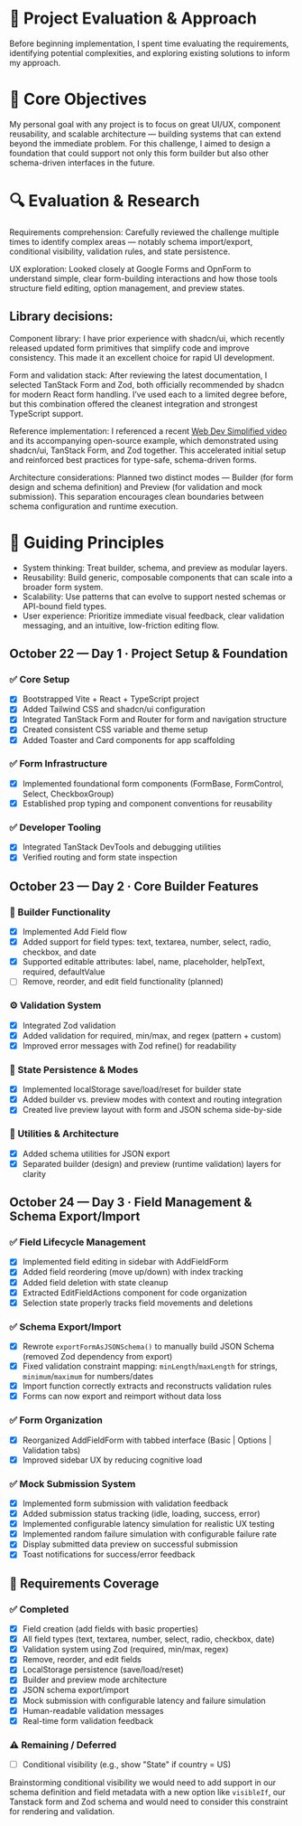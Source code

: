 # :thinking: Project Evaluation & Approach

Before beginning implementation, I spent time evaluating the requirements, identifying potential complexities, and exploring existing solutions to inform my approach.

# :dart: Core Objectives

My personal goal with any project is to focus on great UI/UX, component reusability, and scalable architecture — building systems that can extend beyond the immediate problem. For this challenge, I aimed to design a foundation that could support not only this form builder but also other schema-driven interfaces in the future.

# :mag: Evaluation & Research

Requirements comprehension: Carefully reviewed the challenge multiple times to identify complex areas — notably schema import/export, conditional visibility, validation rules, and state persistence.

UX exploration: Looked closely at Google Forms and OpnForm to understand simple, clear form-building interactions and how those tools structure field editing, option management, and preview states.

## Library decisions:

Component library: I have prior experience with shadcn/ui, which recently released updated form primitives that simplify code and improve consistency. This made it an excellent choice for rapid UI development.

Form and validation stack: After reviewing the latest documentation, I selected TanStack Form and Zod, both officially recommended by shadcn for modern React form handling. I’ve used each to a limited degree before, but this combination offered the cleanest integration and strongest TypeScript support.

Reference implementation: I referenced a recent [Web Dev Simplified video](https://www.youtube.com/watch?v=gjrXeqgxbas) and its accompanying open-source example, which demonstrated using shadcn/ui, TanStack Form, and Zod together. This accelerated initial setup and reinforced best practices for type-safe, schema-driven forms.

Architecture considerations: Planned two distinct modes — Builder (for form design and schema definition) and Preview (for validation and mock submission). This separation encourages clean boundaries between schema configuration and runtime execution.

# :jigsaw: Guiding Principles

- System thinking: Treat builder, schema, and preview as modular layers.
- Reusability: Build generic, composable components that can scale into a broader form system.
- Scalability: Use patterns that can evolve to support nested schemas or API-bound field types.
- User experience: Prioritize immediate visual feedback, clear validation messaging, and an intuitive, low-friction editing flow.

## October 22 — Day 1 · Project Setup & Foundation

### ✅ Core Setup

- [x] Bootstrapped Vite + React + TypeScript project
- [x] Added Tailwind CSS and shadcn/ui configuration
- [x] Integrated TanStack Form and Router for form and navigation structure
- [x] Created consistent CSS variable and theme setup
- [x] Added Toaster and Card components for app scaffolding

### ✅ Form Infrastructure

- [x] Implemented foundational form components (FormBase, FormControl, Select, CheckboxGroup)
- [x] Established prop typing and component conventions for reusability

### ✅ Developer Tooling

- [x] Integrated TanStack DevTools and debugging utilities
- [x] Verified routing and form state inspection

## October 23 — Day 2 · Core Builder Features

### 🧱 Builder Functionality

- [x] Implemented Add Field flow
- [x] Added support for field types: text, textarea, number, select, radio, checkbox, and date
- [x] Supported editable attributes: label, name, placeholder, helpText, required, defaultValue
- [ ] Remove, reorder, and edit field functionality (planned)

### ⚙️ Validation System

- [x] Integrated Zod validation
- [x] Added validation for required, min/max, and regex (pattern + custom)
- [x] Improved error messages with Zod refine() for readability

### 💾 State Persistence & Modes

- [x] Implemented localStorage save/load/reset for builder state
- [x] Added builder vs. preview modes with context and routing integration
- [x] Created live preview layout with form and JSON schema side-by-side

### 🧠 Utilities & Architecture

- [x] Added schema utilities for JSON export
- [x] Separated builder (design) and preview (runtime validation) layers for clarity

## October 24 — Day 3 · Field Management & Schema Export/Import

### ✅ Field Lifecycle Management

- [x] Implemented field editing in sidebar with AddFieldForm
- [x] Added field reordering (move up/down) with index tracking
- [x] Added field deletion with state cleanup
- [x] Extracted EditFieldActions component for code organization
- [x] Selection state properly tracks field movements and deletions

### ✅ Schema Export/Import

- [x] Rewrote `exportFormAsJSONSchema()` to manually build JSON Schema (removed Zod dependency from export)
- [x] Fixed validation constraint mapping: `minLength`/`maxLength` for strings, `minimum`/`maximum` for numbers/dates
- [x] Import function correctly extracts and reconstructs validation rules
- [x] Forms can now export and reimport without data loss

### ✅ Form Organization

- [x] Reorganized AddFieldForm with tabbed interface (Basic | Options | Validation tabs)
- [x] Improved sidebar UX by reducing cognitive load

### ✅ Mock Submission System

- [x] Implemented form submission with validation feedback
- [x] Added submission status tracking (idle, loading, success, error)
- [x] Implemented configurable latency simulation for realistic UX testing
- [x] Implemented random failure simulation with configurable failure rate
- [x] Display submitted data preview on successful submission
- [x] Toast notifications for success/error feedback

## 🧾 Requirements Coverage

### ✅ Completed

- [x] Field creation (add fields with basic properties)
- [x] All field types (text, textarea, number, select, radio, checkbox, date)
- [x] Validation system using Zod (required, min/max, regex)
- [x] Remove, reorder, and edit fields
- [x] LocalStorage persistence (save/load/reset)
- [x] Builder and preview mode architecture
- [x] JSON schema export/import
- [x] Mock submission with configurable latency and failure simulation
- [x] Human-readable validation messages
- [x] Real-time form validation feedback

### ⚠️ Remaining / Deferred

- [ ] Conditional visibility (e.g., show "State" if country = US)

Brainstorming conditional visibility we would need to add support in our schema definition and field metadata with a new option like `visibleIf`, our Tanstack form and Zod schema and would need to consider this constraint for rendering and validation.
